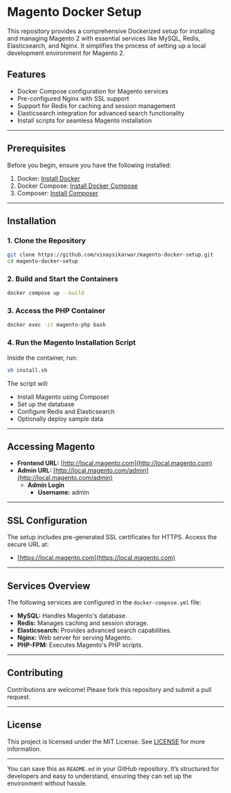 # Magento Docker Setup

This repository provides a comprehensive Dockerized setup for installing and managing Magento 2 with essential services like MySQL, Redis, Elasticsearch, and Nginx. It simplifies the process of setting up a local development environment for Magento 2.

## Features
- Docker Compose configuration for Magento services
- Pre-configured Nginx with SSL support
- Support for Redis for caching and session management
- Elasticsearch integration for advanced search functionality
- Install scripts for seamless Magento installation

---

## Prerequisites
Before you begin, ensure you have the following installed:
1. Docker: [Install Docker](https://docs.docker.com/get-docker/)
2. Docker Compose: [Install Docker Compose](https://docs.docker.com/compose/install/)
3. Composer: [Install Composer](https://getcomposer.org/download/)

---

## Installation

### 1. Clone the Repository
```sh
git clone https://github.com/vinaysikarwar/magento-docker-setup.git
cd magento-docker-setup
```

### 2. Build and Start the Containers
```sh
docker compose up --build
```

### 3. Access the PHP Container
```sh
docker exec -it magento-php bash
```

### 4. Run the Magento Installation Script
Inside the container, run:
```sh
sh install.sh
```

The script will:
- Install Magento using Composer
- Set up the database
- Configure Redis and Elasticsearch
- Optionally deploy sample data

---

## Accessing Magento
- **Frontend URL:** [http://local.magento.com](http://local.magento.com)
- **Admin URL:** [http://local.magento.com/admin](http://local.magento.com/admin)
    - **Admin Login**
        - **Username:** admin

---

## SSL Configuration
The setup includes pre-generated SSL certificates for HTTPS. Access the secure URL at:
- [https://local.magento.com](https://local.magento.com)

---

## Services Overview
The following services are configured in the `docker-compose.yml` file:
- **MySQL:** Handles Magento's database.
- **Redis:** Manages caching and session storage.
- **Elasticsearch:** Provides advanced search capabilities.
- **Nginx:** Web server for serving Magento.
- **PHP-FPM:** Executes Magento's PHP scripts.

---

## Contributing
Contributions are welcome! Please fork this repository and submit a pull request.

---

## License
This project is licensed under the MIT License. See [LICENSE](LICENSE) for more information.

---

You can save this as `README.md` in your GitHub repository. It’s structured for developers and easy to understand, ensuring they can set up the environment without hassle.
